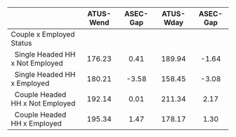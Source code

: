 
|                      |    ATUS-Wend |     ASEC-Gap |    ATUS-Wday |     ASEC-Gap |
| -------------------- | :----------: | :----------: | :----------: | :----------: |
| Couple x Employed Status |              |              |              |              |
| &nbsp;&nbsp;Single Headed HH x Not Employed |       176.23 |         0.41 |       189.94 |        -1.64 |
| &nbsp;&nbsp;Single Headed HH x Employed |       180.21 |        -3.58 |       158.45 |        -3.08 |
| &nbsp;&nbsp;Couple Headed HH x Not Employed |       192.14 |         0.01 |       211.34 |         2.17 |
| &nbsp;&nbsp;Couple Headed HH x Employed |       195.34 |         1.47 |       178.17 |         1.30 |

